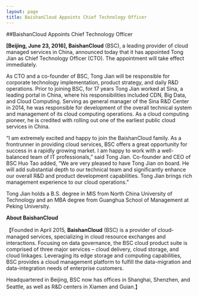 ```yaml
---
layout: page
title: BaishanCloud Appoints Chief Technology Officer
---
```


##BaishanCloud Appoints Chief Technology Officer

**[Beijing, June 23, 2016], BaishanCloud** (BSC), a leading provider of cloud managed services in China, announced today that it has appointed Tong Jian as Chief Technology Officer (CTO).  The appointment will take effect immediately.

As CTO and a co-founder of BSC, Tong Jian will be responsible for corporate technology implementation, product strategy, and daily R&D operations.  Prior to joining BSC, for 17 years Tong Jian worked at Sina, a leading portal in China, where his responsibilities included CDN, Big Data, and Cloud Computing.  Serving as general manager of the Sina R&D Center in 2014, he was responsible for development of the overall technical system and management of its cloud computing operations.  As a cloud computing pioneer, he is credited with rolling out one of the earliest public cloud services in China.

“I am extremely excited and happy to join the BaishanCloud family.  As a frontrunner in providing cloud services, BSC offers a great opportunity for success in a rapidly growing market.   I am happy to work with a well-balanced team of IT professionals,” said Tong Jian.  Co-founder and CEO of BSC Huo Tao added, “We are very pleased to have Tong Jian on board.  He will add substantial depth to our technical team and significantly enhance our overall R&D and product development capabilities. Tong Jian brings rich management experience to our cloud operations.”

Tong Jian holds a B.S. degree in MIS from North China University of Technology and an MBA degree from Guanghua School of Management at Peking University.

 

**About BaishanCloud**

【Founded in April 2015, **BaishanCloud** (BSC) is a provider of cloud- managed services, specializing in cloud resource exchanges and interactions. Focusing on data governance, the BSC cloud product suite is comprised of three major services – cloud delivery, cloud storage, and cloud linkages. Leveraging its edge storage and computing capabilities, BSC provides a cloud management platform to fulfill the data-migration and data-integration needs of enterprise customers.  

Headquartered in Beijing, BSC now has offices in Shanghai, Shenzhen, and Seattle, as well as R&D centers in Xiamen and Guian.】  
